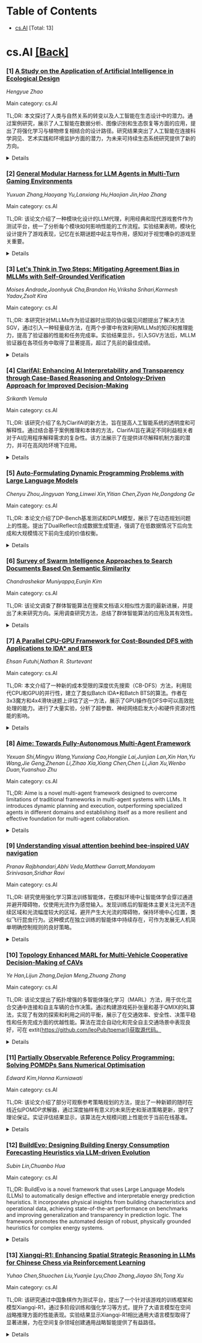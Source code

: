 <div id=toc></div>

# Table of Contents

- [cs.AI](#cs.AI) [Total: 13]


<div id='cs.AI'></div>

# cs.AI [[Back]](#toc)

### [1] [A Study on the Application of Artificial Intelligence in Ecological Design](https://arxiv.org/abs/2507.11595)
*Hengyue Zhao*

Main category: cs.AI

TL;DR: 本文探讨了人类与自然关系的转变以及人工智能在生态设计中的潜力。通过案例研究，展示了人工智能在数据分析、图像识别和生态恢复等方面的应用，提出了将强化学习与植物修复相结合的设计路径。研究结果突出了人工智能在连接科学洞见、艺术实践和环境监护方面的潜力，为未来可持续生态系统研究提供了新的方向。


<details>
  <summary>Details</summary>
Motivation: 本文旨在探讨人类与自然之间的关系转变以及人工智能在此过程中的中介作用，提出了一种新的生态设计范式。通过展示案例研究，强调了人工智能在生态设计领域的应用潜力和创新性，以及对于未来研究的启示。

Method: 作者在人工智能辅助水资源修复的原型基础上，提出了一种将强化学习与基于植物的植物修复相结合的设计路径。研究结果突出了人工智能在连接科学洞见、艺术实践和环境监护方面的潜力，为未来可持续、技术驱动的生态系统研究提供了路线图。

Result: 通过本文研究人工智能在生态设计中的应用，展示了人工智能不仅可以作为创意工具，还可以引领生态设计理论和实践的转变，为构建可持续、技术驱动的生态系统提供了新的思路和方法。

Conclusion: 人工智能在生态设计中的应用可以推动人类与自然之间从人类主导转向真正相互依存的关系，拓展了创作方法并重构了生态设计的理论和实践。通过案例研究，展示了艺术家和设计师如何应用人工智能进行数据分析、图像识别和生态恢复，产生与传统媒体不同的成果。

Abstract: This paper asks whether our relationship with nature can move from human
dominance to genuine interdependence, and whether artificial intelligence (AI)
can mediate that shift. We examine a new ecological-design paradigm in which AI
interacts with non-human life forms. Through case studies we show how artists
and designers apply AI for data analysis, image recognition, and ecological
restoration, producing results that differ from conventional media. We argue
that AI not only expands creative methods but also reframes the theory and
practice of ecological design. Building on the author's prototype for
AI-assisted water remediation, the study proposes design pathways that couple
reinforcement learning with plant-based phytoremediation. The findings
highlight AI's potential to link scientific insight, artistic practice, and
environmental stewardship, offering a roadmap for future research on
sustainable, technology-enabled ecosystems.

</details>


### [2] [General Modular Harness for LLM Agents in Multi-Turn Gaming Environments](https://arxiv.org/abs/2507.11633)
*Yuxuan Zhang,Haoyang Yu,Lanxiang Hu,Haojian Jin,Hao Zhang*

Main category: cs.AI

TL;DR: 该论文介绍了一种模块化设计的LLM代理，利用经典和现代游戏套件作为测试平台，统一了分析每个模块如何影响性能的工作流程。实验结果表明，模块化设计提升了游戏表现，记忆在长期谜题中起主导作用，感知对于视觉嘈杂的游戏至关重要。


<details>
  <summary>Details</summary>
Motivation: 通过这种模块化设计的LLM代理，可以处理各种多轮游戏环境，而无需进行特定领域的工程。并且利用游戏作为测试平台可以验证每个模块对性能的影响，从而提高通用代理的表现。

Method: 介绍了一种模块化设计的LLM代理的设计，包括感知、记忆和推理组件，利用经典和现代游戏套件作为测试平台，统一了分析每个模块如何影响不同的动态交互设置中的性能的工作流程。进行了大量实验来验证设计效果。

Result: 实验表明，模块化设计提升了游戏表现，对未经设计的基线有一致的提升。记忆在长期视角谜题中起主导作用，而感知对视觉嘈杂的街机游戏至关重要。

Conclusion: 该论文介绍了一种模块化设计的LLM代理的设计，包括感知、记忆和推理组件，使得单个LLM或VLM骨干可以在广泛的多轮游戏环境中进行处理，无需特定领域的工程。他们的框架利用经典和现代游戏套件作为测试平台，统一了分析每个模块如何影响不同的动态交互设置中的性能的工作流程。大量实验表明，这种设计提升了游戏表现，对未经设计的基线有一致的提升，并揭示了独特的贡献模式，例如，在长期视角谜题中记忆起主导作用，而在视觉嘈杂的街机游戏中感知至关重要。这些发现突显了他们的模块化设计在推进通用代理方面的效果，考虑到游戏在日常人类体验中的熟悉性和普遍性。

Abstract: We introduce a modular harness design for LLM agents that composes of
perception, memory, and reasoning components, enabling a single LLM or VLM
backbone to tackle a wide spectrum of multi turn gaming environments without
domain-specific engineering. Using classic and modern game suites as
low-barrier, high-diversity testbeds, our framework provides a unified workflow
for analyzing how each module affects performance across dynamic interactive
settings. Extensive experiments demonstrate that the harness lifts gameplay
performance consistently over un-harnessed baselines and reveals distinct
contribution patterns, for example, memory dominates in long-horizon puzzles
while perception is critical in vision noisy arcades. These findings highlight
the effectiveness of our modular harness design in advancing general-purpose
agent, given the familiarity and ubiquity of games in everyday human
experience.

</details>


### [3] [Let's Think in Two Steps: Mitigating Agreement Bias in MLLMs with Self-Grounded Verification](https://arxiv.org/abs/2507.11662)
*Moises Andrade,Joonhyuk Cha,Brandon Ho,Vriksha Srihari,Karmesh Yadav,Zsolt Kira*

Main category: cs.AI

TL;DR: 本研究针对MLLMs作为验证器时出现的协议偏见问题提出了解决方法SGV，通过引入一种轻量级方法，在两个步骤中有效利用MLLMs的知识和推理能力，提高了验证器的性能和任务完成率。实验结果显示，引入SGV方法后，MLLM验证器在各项任务中取得了显著提高，超过了先前的最佳成绩。


<details>
  <summary>Details</summary>
Motivation: AI领域中，将MLLMs用作验证器在一些领域取得了成功，但在缺乏明确成功标准的领域（如计算机使用）中仍然面临挑战。人类能够识别合适的结果，但将这种直觉转化为可扩展的规则是非常困难的。本研究旨在评估MLLMs作为代理轨迹验证器的效果，并发现了“协议偏见”现象。为了解决这一问题，提出了SGV方法，旨在更有效地利用MLLMs的知识和推理能力，提高验证器的性能和任务完成率。

Method: 通过引入自我植根验证（SGV）方法，利用多模态大型语言模型（MLLMs）的采样机制，在两个步骤中操作：首先从MLLM中获取与任务完成相关的广泛先验信息，然后在自我生成的先验信息的基础上理解和评估候选轨迹。SGV通过增强MLLM验证器的性能，从而提高了准确性和失败检测率，并在多个任务中表现出色。

Result: 通过引入SGV方法，MLLM验证器的准确性和失败检测率提高了高达20个百分点。在Web导航、计算机使用和机器人操作等任务中，MLLM验证器通过SGV方法的增强表现出色，提高了GUI专家在OSWorld、robomimic中的扩散政策以及VisualWebArena中的ReAct代理的任务完成率，在基准测试中表现优异，超过先前最佳成绩48%。

Conclusion: 提出了自我植根验证（SGV）方法，以解决多模态大型语言模型（MLLMs）作为验证器时存在的一些限制，通过利用它们的知识和推理能力更有效地评估代理轨迹。在Web导航、计算机使用和机器人操作领域进行了评估，发现MLLMs存在一种“协议偏见”现象，即倾向于偏向其上下文窗口信息，容易生成一系列思考链条来解释有缺陷的行为。提出的SGV方法能够提高MLLMs验证器的准确性和失败检测率，同时实现对异构代理的实时监督，在各项任务中表现优异，刷新了各项基准测试的最佳成绩。

Abstract: Verifiers -- functions assigning rewards to agent behavior -- have been key
for AI progress in domains like math and board games. However, extending these
gains to domains without clear-cut success criteria (e.g.,computer use) remains
a challenge: while humans can recognize suitable outcomes, translating this
intuition into scalable rules is non-trivial. Multimodal Large Language
Models(MLLMs) emerge as a promising solution, given their world knowledge,
human-preference alignment, and reasoning skills. We evaluate MLLMs as
verifiers of agent trajectories across web navigation, computer use, and
robotic manipulation, and identify a critical limitation: agreement bias, a
strong tendency for MLLMs to favor information in their context window, often
generating chains of thought to rationalize flawed behavior. This bias is
pervasive across models, resilient to test-time scaling, and can impact several
methods using MLLMs as evaluators (e.g.,data filtering). Notably, it occurs
despite MLLMs showing strong, human-aligned priors on desired behavior. To
address this, we propose Self-Grounded Verification (SGV), a lightweight method
that enables more effective use of MLLMs' knowledge and reasoning by harnessing
their own sampling mechanisms via unconditional and conditional generation. SGV
operates in two steps: first, the MLLM is elicited to retrieve broad priors
about task completion, independent of the data under evaluation. Then,
conditioned on self-generated priors, it reasons over and evaluates a candidate
trajectory. Enhanced with SGV, MLLM verifiers show gains of up to 20 points in
accuracy and failure detection rates, and can perform real-time supervision of
heterogeneous agents, boosting task completion of a GUI specialist in OSWorld,
a diffusion policy in robomimic, and a ReAct agent in VisualWebArena -- setting
a new state of the art on the benchmark, surpassing the previous best by 48%.

</details>


### [4] [ClarifAI: Enhancing AI Interpretability and Transparency through Case-Based Reasoning and Ontology-Driven Approach for Improved Decision-Making](https://arxiv.org/abs/2507.11733)
*Srikanth Vemula*

Main category: cs.AI

TL;DR: 该研究介绍了名为ClarifAI的新方法，旨在提高人工智能系统的透明度和可解释性。通过结合基于案例推理和本体的方法，ClarifAI旨在满足不同利益相关者对于AI应用程序解释需求的复杂性。该方法展示了在提供详尽解释机制方面的潜力，并可在高风险环境下应用。


<details>
  <summary>Details</summary>
Motivation: 本研究的动机在于增强人工智能系统的可理解性，特别是在涉及决策的高风险环境中。通过引入ClarifAI这一新方法，旨在满足不同利益相关者对于人工智能解释需求的复杂性。

Method: 结合基于案例推理和本体的方法来设计ClarifAI，以提高人工智能系统的透明度和可解释性。

Result: 通过结合CBR和本体，ClarifAI展示了在提供详尽解释机制方面的潜力，为人工智能的应用增加了可解释性。同时，该方法在高风险环境下的适用性得到了突出展示。

Conclusion: 该研究介绍了一种名为ClarifAI的新方法，旨在增强人工智能在决策改进领域中的透明度和可解释性。通过利用基于案例推理（CBR）方法并整合本体驱动方法，ClarifAI旨在满足涉及AI应用程序的各方利益相关者复杂的解释需求。研究详细阐述了ClarifAI的理论基础，结合CBR和本体以提供详尽的解释机制。同时，它进一步阐述了设计原则和架构蓝图，突出了ClarifAI在不同领域增强AI可解释性的潜力和其在高风险环境中的适用性。这项研究描绘了ClariAI在推进AI系统可解释性方面的重要作用，为其在关键决策流程中的部署铺平了道路。

Abstract: This Study introduces Clarity and Reasoning Interface for Artificial
Intelligence(ClarifAI), a novel approach designed to augment the transparency
and interpretability of artificial intelligence (AI) in the realm of improved
decision making. Leveraging the Case-Based Reasoning (CBR) methodology and
integrating an ontology-driven approach, ClarifAI aims to meet the intricate
explanatory demands of various stakeholders involved in AI-powered
applications. The paper elaborates on ClarifAI's theoretical foundations,
combining CBR and ontologies to furnish exhaustive explanation mechanisms. It
further elaborates on the design principles and architectural blueprint,
highlighting ClarifAI's potential to enhance AI interpretability across
different sectors and its applicability in high-stake environments. This
research delineates the significant role of ClariAI in advancing the
interpretability of AI systems, paving the way for its deployment in critical
decision-making processes.

</details>


### [5] [Auto-Formulating Dynamic Programming Problems with Large Language Models](https://arxiv.org/abs/2507.11737)
*Chenyu Zhou,Jingyuan Yang,Linwei Xin,Yitian Chen,Ziyan He,Dongdong Ge*

Main category: cs.AI

TL;DR: 本论文介绍了DP-Bench基准测试和DPLM模型，展示了在动态规划问题上的性能。提出了DualReflect合成数据生成管道，强调了在低数据情况下后向生成和大规模情况下前向生成的价值权衡。


<details>
  <summary>Details</summary>
Motivation: DP问题由于其固有的随机转换和训练数据有限的特性而提出独特挑战，使得直接应用现有基于LLM的模型或其他优化问题（如线性或整数规划）的框架变得困难。因此，利用大型语言模型（LLMs）自动化DP模型的制定具有潜力。

Method: 提出了DualReflect，一种新颖的合成数据生成管道，旨在扩展来自有限初始示例集的训练数据。DualReflect结合了前向生成以提高多样性和后向生成以提高可靠性。结果揭示了一个关键观点：在低数据情形下，后向生成由于其强大的正确性保证而受青睐，而尽管缺乏这种保证，但在大规模情况下，前向生成因引入多样性的表现而变得越来越有价值。这种权衡突显了这两种方法的互补优势及其结合的重要性。

Result: 提出的DPLM模型在动态规划问题上取得了与最先进的LLMs相当的性能，甚至在难题上表现更好。结合了前向和后向生成的合成数据生成管道DualReflect显示出在训练数据受限的情况下的重要作用。

Conclusion: 介绍了DP-Bench，这是第一个涵盖广泛的教科书级动态规划问题的基准测试，旨在实现系统评估。引入了Dynamic Programming Language Model（DPLM），一个具有7B参数的专门模型，其性能与OpenAI的o1和DeepSeek-R1等最先进的LLMs相当，并在困难问题上超越它们。

Abstract: Dynamic programming (DP) is a fundamental method in operations research, but
formulating DP models has traditionally required expert knowledge of both the
problem context and DP techniques. Large Language Models (LLMs) offer the
potential to automate this process. However, DP problems pose unique challenges
due to their inherently stochastic transitions and the limited availability of
training data. These factors make it difficult to directly apply existing
LLM-based models or frameworks developed for other optimization problems, such
as linear or integer programming. We introduce DP-Bench, the first benchmark
covering a wide range of textbook-level DP problems to enable systematic
evaluation. We present Dynamic Programming Language Model (DPLM), a
7B-parameter specialized model that achieves performance comparable to
state-of-the-art LLMs like OpenAI's o1 and DeepSeek-R1, and surpasses them on
hard problems. Central to DPLM's effectiveness is DualReflect, our novel
synthetic data generation pipeline, designed to scale up training data from a
limited set of initial examples. DualReflect combines forward generation for
diversity and backward generation for reliability. Our results reveal a key
insight: backward generation is favored in low-data regimes for its strong
correctness guarantees, while forward generation, though lacking such
guarantees, becomes increasingly valuable at scale for introducing diverse
formulations. This trade-off highlights the complementary strengths of both
approaches and the importance of combining them.

</details>


### [6] [Survey of Swarm Intelligence Approaches to Search Documents Based On Semantic Similarity](https://arxiv.org/abs/2507.11787)
*Chandrashekar Muniyappa,Eunjin Kim*

Main category: cs.AI

TL;DR: 该论文调查了群体智能算法在搜索文档语义相似性方面的最新进展，并提出了未来研究方向。采用调查研究方法，总结了群体智能算法的应用及其有效性。


<details>
  <summary>Details</summary>
Motivation: 论文的动机在于群体智能算法在人工智能领域的受欢迎程度日益增加，其在解决实际问题中的有效性已被证实，调查研究可以帮助了解这些算法在搜索文档方面的应用情况。

Method: 文中采用了调查研究的方法，通过综述群体智能算法在搜索文档语义相似性方面的应用情况，总结最新进展。

Result: 通过调查和总结，发现群体智能算法在搜索文档语义相似性方面得到了广泛应用，并提出了未来的研究方向。

Conclusion: 该论文调查了利用群体智能算法在基于语义相似性搜索文档方面的最新进展，并提出了未来的研究方向。

Abstract: Swarm Intelligence (SI) is gaining a lot of popularity in artificial
intelligence, where the natural behavior of animals and insects is observed and
translated into computer algorithms called swarm computing to solve real-world
problems. Due to their effectiveness, they are applied in solving various
computer optimization problems. This survey will review all the latest
developments in Searching for documents based on semantic similarity using
Swarm Intelligence algorithms and recommend future research directions.

</details>


### [7] [A Parallel CPU-GPU Framework for Cost-Bounded DFS with Applications to IDA* and BTS](https://arxiv.org/abs/2507.11916)
*Ehsan Futuhi,Nathan R. Sturtevant*

Main category: cs.AI

TL;DR: 本文介绍了一种新的成本受限的深度优先搜索（CB-DFS）方法，利用现代CPU和GPU的并行性，建立了类似Batch IDA*和Batch BTS的算法。作者在3x3魔方和4x4滑块谜题上评估了这一方法，展示了GPU操作在DFS中可以高效批处理的能力。进行了大量实验，分析了超参数、神经网络启发大小和硬件资源对性能的影响。


<details>
  <summary>Details</summary>
Motivation: GPU技术的迅速发展为增强经典搜索算法带来了新的机会，但在搜索过程中利用GPU的算法仍然很少。本文基于Asynchronous Parallel IDA*（AIDA*）的通用方法，提出了一种批处理GPU计算的新方法，旨在探索深度优先搜索中GPU并行计算的效能。

Method: 介绍了一种新的成本受限的深度优先搜索（CB-DFS）方法，利用现代CPU和GPU的并行性，建立了类似Batch IDA*和Batch BTS的算法。通过在3x3魔方和4x4滑块谜题上的评估以及大量实验，验证了GPU操作在DFS中可以高效批处理的能力，并分析了不同因素对性能的影响。

Result: 在3x3魔方和4x4滑块谜题上评估了CB-DFS方法，并展示了GPU操作在DFS中高效批处理的能力。通过实验分析了超参数、神经网络启发大小和硬件资源对性能的影响。

Conclusion: 本文介绍了一种在深度优先搜索中批处理GPU计算的新方法，通过结合现代CPU和GPU的并行性，提出了成本受限的深度优先搜索（CB-DFS）方法，用于创建诸如Batch IDA*和Batch BTS等新算法。作者在3x3魔方和4x4滑块谜题上评估了这一方法，展示了GPU操作在DFS中可以高效批处理的能力。此外，作者进行了大量实验，分析了超参数、神经网络启发大小和硬件资源对性能的影响。

Abstract: The rapid advancement of GPU technology has unlocked powerful parallel
processing capabilities, creating new opportunities to enhance classic search
algorithms. A recent successful application of GPUs is in compressing large
pattern database (PDB) heuristics using neural networks while preserving
heuristic admissibility. However, very few algorithms have been designed to
exploit GPUs during search. Several variants of A* exist that batch GPU
computations. In this paper we introduce a method for batching GPU computations
in depth first search. In particular, we describe a new cost-bounded
depth-first search (CB-DFS) method that leverages the combined parallelism of
modern CPUs and GPUs. This is used to create algorithms like \emph{Batch IDA*},
an extension of the Iterative Deepening A* (IDA*) algorithm, or Batch BTS, an
extensions of Budgeted Tree Search. Our approach builds on the general approach
used by Asynchronous Parallel IDA* (AIDA*), while maintaining optimality
guarantees. We evaluate the approach on the 3x3 Rubik's Cube and 4x4 sliding
tile puzzle (STP), showing that GPU operations can be efficiently batched in
DFS. Additionally, we conduct extensive experiments to analyze the effects of
hyperparameters, neural network heuristic size, and hardware resources on
performance.

</details>


### [8] [Aime: Towards Fully-Autonomous Multi-Agent Framework](https://arxiv.org/abs/2507.11988)
*Yexuan Shi,Mingyu Wang,Yunxiang Cao,Hongjie Lai,Junjian Lan,Xin Han,Yu Wang,Jie Geng,Zhenan Li,Zihao Xia,Xiang Chen,Chen Li,Jian Xu,Wenbo Duan,Yuanshuo Zhu*

Main category: cs.AI

TL;DR: Aime is a novel multi-agent framework designed to overcome limitations of traditional frameworks in multi-agent systems with LLMs. It introduces dynamic planning and execution, outperforming specialized agents in different domains and establishing itself as a more resilient and effective foundation for multi-agent collaboration.


<details>
  <summary>Details</summary>
Motivation: The motivation behind this paper is to address the critical limitations of prevalent plan-and-execute frameworks in multi-agent systems, such as rigid plan execution, static agent capabilities, and inefficient communication. By introducing Aime, the aim is to enhance adaptability and robustness in dynamic environments.

Method: Introducing Aime, a multi-agent framework with core innovations including a Dynamic Planner, an Actor Factory, and a centralized Progress Management Module. These components enable dynamic, reactive planning and execution, replacing the static workflow with a fluid and adaptive architecture.

Result: Empirical evaluation of Aime on various benchmarks demonstrates its consistent outperformance of highly specialized state-of-the-art agents. Aime's superior adaptability and task success rate validate it as a more resilient and effective foundation for multi-agent collaboration.

Conclusion: Aime, a novel multi-agent framework, has been introduced to overcome the limitations of traditional plan-and-execute frameworks in multi-agent systems powered by Large Language Models (LLMs). It demonstrates superior adaptability and task success rate compared to specialized agents in various domains, making it a more resilient and effective foundation for multi-agent collaboration.

Abstract: Multi-Agent Systems (MAS) powered by Large Language Models (LLMs) are
emerging as a powerful paradigm for solving complex, multifaceted problems.
However, the potential of these systems is often constrained by the prevalent
plan-and-execute framework, which suffers from critical limitations: rigid plan
execution, static agent capabilities, and inefficient communication. These
weaknesses hinder their adaptability and robustness in dynamic environments.
This paper introduces Aime, a novel multi-agent framework designed to overcome
these challenges through dynamic, reactive planning and execution. Aime
replaces the conventional static workflow with a fluid and adaptive
architecture. Its core innovations include: (1) a Dynamic Planner that
continuously refines the overall strategy based on real-time execution
feedback; (2) an Actor Factory that implements Dynamic Actor instantiation,
assembling specialized agents on-demand with tailored tools and knowledge; and
(3) a centralized Progress Management Module that serves as a single source of
truth for coherent, system-wide state awareness. We empirically evaluated Aime
on a diverse suite of benchmarks spanning general reasoning (GAIA), software
engineering (SWE-bench Verified), and live web navigation (WebVoyager). The
results demonstrate that Aime consistently outperforms even highly specialized
state-of-the-art agents in their respective domains. Its superior adaptability
and task success rate establish Aime as a more resilient and effective
foundation for multi-agent collaboration.

</details>


### [9] [Understanding visual attention beehind bee-inspired UAV navigation](https://arxiv.org/abs/2507.11992)
*Pranav Rajbhandari,Abhi Veda,Matthew Garratt,Mandayam Srinivasan,Sridhar Ravi*

Main category: cs.AI

TL;DR: 研究使用强化学习算法训练智能体，在模拟环境中让智能体学会穿过通道并避开障碍物，仅使用光流作为感觉输入。发现训练后的智能体主要关注光流不连续区域和光流幅度较大的区域，避开产生大光流的障碍物，保持环境中心位置，类似飞行昆虫行为。这种模式在独立训练的智能体中持续存在，可作为发展无人机简单明确控制规则的良好策略。


<details>
  <summary>Details</summary>
Motivation: 生物启发设计在自主无人机导航中经常用于利用生物系统对飞行和避障能力，尽管其感知和计算能力有限。本研究针对蜜蜂主要利用视觉中物体的视觉运动（光流）作为导航的感觉输入进行了训练，希望能为开发无人机的简单明确控制规则提供策略。

Method: 使用强化学习算法训练智能体，仅使用光流作为感觉输入，在模拟环境中让智能体学会穿过通道并避开障碍物。检查训练后的智能体的注意力模式，以确定它们主要基于光流的哪些区域做出运动决策。

Result: 智能体主要关注光流不连续区域和光流幅度较大的区域，以避开产生大光流的障碍物，并在环境中保持中心位置，类似飞行昆虫的行为。这种模式在独立训练的智能体中持续存在，表明这可能是为物理无人机开发简单明确控制规则的良好策略。

Conclusion: 研究结果表明，训练使用仅光流作为感觉输入的强化学习智能体，主要关注光流不连续区域和光流幅度较大的区域，以避开产生大光流的障碍物，并在环境中保持中心位置，类似飞行昆虫的行为。这种模式在独立训练的智能体中持续存在，这表明这可能是为物理无人机开发简单明确控制规则的良好策略。

Abstract: Bio-inspired design is often used in autonomous UAV navigation due to the
capacity of biological systems for flight and obstacle avoidance despite
limited sensory and computational capabilities. In particular, honeybees mainly
use the sensory input of optic flow, the apparent motion of objects in their
visual field, to navigate cluttered environments. In our work, we train a
Reinforcement Learning agent to navigate a tunnel with obstacles using only
optic flow as sensory input. We inspect the attention patterns of trained
agents to determine the regions of optic flow on which they primarily base
their motor decisions. We find that agents trained in this way pay most
attention to regions of discontinuity in optic flow, as well as regions with
large optic flow magnitude. The trained agents appear to navigate a cluttered
tunnel by avoiding the obstacles that produce large optic flow, while
maintaining a centered position in their environment, which resembles the
behavior seen in flying insects. This pattern persists across independently
trained agents, which suggests that this could be a good strategy for
developing a simple explicit control law for physical UAVs.

</details>


### [10] [Topology Enhanced MARL for Multi-Vehicle Cooperative Decision-Making of CAVs](https://arxiv.org/abs/2507.12110)
*Ye Han,Lijun Zhang,Dejian Meng,Zhuang Zhang*

Main category: cs.AI

TL;DR: 该论文提出了拓扑增强的多智能体强化学习（MARL）方法，用于优化混合交通中连接和自主车辆的合作决策。通过构建游戏拓扑张量和基于QMIX的RL算法，实现了有效的探索和利用之间的平衡，展示了在交通效率、安全性、决策平稳性和任务完成方面的优越性能。算法在混合自动化和完全自主交通场景中表现良好，可在	extit{https://github.com/leoPub/tpemarl}获取源代码。


<details>
  <summary>Details</summary>
Motivation: 多智能体强化学习中的勘探与利用之间的权衡是一个基本挑战，而在混合自动化交通中，由于联合状态-动作空间的指数增长，这一挑战更为严峻。因此，本研究旨在解决这一问题，通过拓扑增强MARL方法实现连接和自主车辆在混合交通中的合作决策优化。

Method: 构建游戏拓扑张量以压缩高维交通状态信息，减少MARL算法的搜索空间；利用QMIX作为RL算法的主干，建立拓扑增强MARL框架，包含访问次数和智能体相互信息；进行了大量模拟实验评估算法在不同情况下的有效性，评估包括训练动态、探索模式、宏观交通性能指标和微观车辆行为；展示算法在交通效率、安全性、决策平稳性和任务完成方面的优越性能。

Result: 通过大量模拟实验验证了TPE-MARL方法的有效性，展示了在交通效率、安全性、决策平稳性和任务完成等方面的优越性能，同时表现出与人类驾驶员相当甚至超过其的决策合理性。

Conclusion: 该论文提出了一种拓扑增强的多智能体强化学习（MARL）方法，用于优化混合交通中连接和自主车辆（CAVs）的合作决策。研究构建了游戏拓扑张量以压缩高维交通状态信息，降低MARL算法的搜索空间；基于设计的游戏拓扑张量，结合QMIX作为RL算法的主干，建立了一个包含访问次数和智能体相互信息的拓扑增强MARL框架。通过在不同交通密度和CAV渗透率下进行的大量模拟，证明了TPE-MARL的有效性。评估涵盖了训练动态、探索模式、宏观交通性能指标以及微观车辆行为，显示TPE-MARL成功地平衡了探索和利用，在交通效率、安全性、决策平稳性和任务完成方面表现出优越性能。此外，该算法在混合自动化和完全自主交通场景中表现出与人类驾驶员相当甚至超过其的决策合理性。

Abstract: The exploration-exploitation trade-off constitutes one of the fundamental
challenges in reinforcement learning (RL), which is exacerbated in multi-agent
reinforcement learning (MARL) due to the exponential growth of joint
state-action spaces. This paper proposes a topology-enhanced MARL (TPE-MARL)
method for optimizing cooperative decision-making of connected and autonomous
vehicles (CAVs) in mixed traffic. This work presents two primary contributions:
First, we construct a game topology tensor for dynamic traffic flow,
effectively compressing high-dimensional traffic state information and decrease
the search space for MARL algorithms. Second, building upon the designed game
topology tensor and using QMIX as the backbone RL algorithm, we establish a
topology-enhanced MARL framework incorporating visit counts and agent mutual
information. Extensive simulations across varying traffic densities and CAV
penetration rates demonstrate the effectiveness of TPE-MARL. Evaluations
encompassing training dynamics, exploration patterns, macroscopic traffic
performance metrics, and microscopic vehicle behaviors reveal that TPE-MARL
successfully balances exploration and exploitation. Consequently, it exhibits
superior performance in terms of traffic efficiency, safety, decision
smoothness, and task completion. Furthermore, the algorithm demonstrates
decision-making rationality comparable to or exceeding that of human drivers in
both mixed-autonomy and fully autonomous traffic scenarios. Code of our work is
available at
\href{https://github.com/leoPub/tpemarl}{https://github.com/leoPub/tpemarl}.

</details>


### [11] [Partially Observable Reference Policy Programming: Solving POMDPs Sans Numerical Optimisation](https://arxiv.org/abs/2507.12186)
*Edward Kim,Hanna Kurniawati*

Main category: cs.AI

TL;DR: 该论文介绍了部分可观察参考策略规划的方法，提出了一种新颖的随时在线近似POMDP求解器，通过深度抽样有意义的未来历史和渐进策略更新，提供了理论保证。实证评估结果显示，该算法在大规模问题上性能优于当前在线基准。


<details>
  <summary>Details</summary>
Motivation: 本论文的动机在于解决近似POMDP求解中采样稀疏性的问题，提出了新的方法来克服在线规划中的性能损失。通过对动态演变环境中的大规模问题进行实证评估，验证了算法的有效性和优越性。

Method: 该论文提出了一种部分可观察参考策略规划的方法，采用了深度抽样有意义的未来历史和渐进策略更新的策略。对算法的基本方案提供了理论保证，性能损失被界定为采样近似误差的平均值。在两个大规模问题上进行了实证评估，确认了理论结果并表明求解器优于当前在线基准。

Result: 通过理论分析和实证评估，证明了该算法的性能优于当前在线基准，在解决大规模问题时取得了显著的改进。

Conclusion: 该论文介绍了部分可观察参考策略规划（Partially Observable Reference Policy Programming）的方法，提出了一种新颖的随时在线近似POMDP求解器。通过深度抽样有意义的未来历史，同时强制渐进策略更新，为算法的基本方案提供了理论保证。该算法的性能损失被界定为采样近似误差的平均值，而不是通常的最大值，这是在线规划的采样稀疏性的关键要求。在两个大规模问题上的实证评估中，包括在动态演变环境中的直升机紧急情况，结果验证了理论结果，并表明我们的求解器明显优于当前的在线基准。

Abstract: This paper proposes Partially Observable Reference Policy Programming, a
novel anytime online approximate POMDP solver which samples meaningful future
histories very deeply while simultaneously forcing a gradual policy update. We
provide theoretical guarantees for the algorithm's underlying scheme which say
that the performance loss is bounded by the average of the sampling
approximation errors rather than the usual maximum, a crucial requirement given
the sampling sparsity of online planning. Empirical evaluations on two
large-scale problems with dynamically evolving environments -- including a
helicopter emergency scenario in the Corsica region requiring approximately 150
planning steps -- corroborate the theoretical results and indicate that our
solver considerably outperforms current online benchmarks.

</details>


### [12] [BuildEvo: Designing Building Energy Consumption Forecasting Heuristics via LLM-driven Evolution](https://arxiv.org/abs/2507.12207)
*Subin Lin,Chuanbo Hua*

Main category: cs.AI

TL;DR: BuildEvo is a novel framework that uses Large Language Models (LLMs) to automatically design effective and interpretable energy prediction heuristics. It incorporates physical insights from building characteristics and operational data, achieving state-of-the-art performance on benchmarks and improving generalization and transparency in prediction logic. The framework promotes the automated design of robust, physically grounded heuristics for complex energy systems.


<details>
  <summary>Details</summary>
Motivation: Accurate building energy forecasting is crucial, and existing methods lack precision or struggle with generalization. Traditional heuristics are often imprecise, while advanced models may be opaque and overlook physical principles. The paper aims to address these limitations by introducing BuildEvo, which bridges the gap between precision and interpretability in energy prediction.

Method: BuildEvo employs an evolutionary process to guide Large Language Models (LLMs) in constructing and enhancing energy prediction heuristics. It systematically incorporates physical insights from building characteristics and operational data, such as data from the Building Data Genome Project 2, to design more effective and interpretable heuristics.

Result: BuildEvo demonstrates improved performance, generalization, and transparency in energy prediction compared to traditional heuristics and advanced models. It establishes state-of-the-art results on benchmarks and enhances the trustworthy design of robust energy prediction models for complex systems.

Conclusion: BuildEvo introduces a novel framework that uses Large Language Models (LLMs) to automatically design effective and interpretable energy prediction heuristics, achieving state-of-the-art performance on benchmarks and improving generalization and transparency in prediction logic. The framework promotes the automated design of robust, physically grounded heuristics for complex energy systems.

Abstract: Accurate building energy forecasting is essential, yet traditional heuristics
often lack precision, while advanced models can be opaque and struggle with
generalization by neglecting physical principles. This paper introduces
BuildEvo, a novel framework that uses Large Language Models (LLMs) to
automatically design effective and interpretable energy prediction heuristics.
Within an evolutionary process, BuildEvo guides LLMs to construct and enhance
heuristics by systematically incorporating physical insights from building
characteristics and operational data (e.g., from the Building Data Genome
Project 2). Evaluations show BuildEvo achieves state-of-the-art performance on
benchmarks, offering improved generalization and transparent prediction logic.
This work advances the automated design of robust, physically grounded
heuristics, promoting trustworthy models for complex energy systems.

</details>


### [13] [Xiangqi-R1: Enhancing Spatial Strategic Reasoning in LLMs for Chinese Chess via Reinforcement Learning](https://arxiv.org/abs/2507.12215)
*Yuhao Chen,Shuochen Liu,Yuanjie Lyu,Chao Zhang,Jiayao Shi,Tong Xu*

Main category: cs.AI

TL;DR: 该研究通过中国象棋作为测试平台，提出了一个针对该游戏的训练框架和模型Xiangqi-R1，通过多阶段训练和强化学习等方式，提升了大语言模型在空间战略推理方面的性能表现。实验结果显示Xiangqi-R1相比通用大语言模型取得了显著进展，为在空间复杂领域创建通用战略智能提供了有益路径。


<details>
  <summary>Details</summary>
Motivation: 通过研究通用大语言模型在空间战略推理中的表现，发现其在复杂和完全可观察的棋盘游戏中的效果不足。因此，为了提高大语言模型在这些环境中的战略能力，选择了中国象棋作为具有挑战性和丰富性的测试平台。

Method: 研究采用了中国象棋作为测试平台，提出了一个针对中国象棋的训练框架，包含了通过专家注释和引擎评估增强五百万个棋盘移动对数据集，并训练了一个7B参数的Xiangqi-R1模型。模型采用了多阶段训练，包括精细调整以捕捉基本的空间规则，融合战略注释来改善决策，以及利用Group Relative Policy Optimization (GRPO)进行强化学习以提高推理稳定性。

Result: 实验结果显示，相比于通用大语言模型，Xiangqi-R1在棋盘游戏中取得了明显进展，在移动合法性和分析准确性方面分别提升了18%和22%。

Conclusion: 该研究表明，尽管通用大语言模型在空间战略推理方面存在挑战，但通过针对中国象棋的训练框架和模型Xiangqi-R1的引入，可以在这些任务中取得显著的进展。

Abstract: Game playing has long served as a fundamental benchmark for evaluating
Artificial General Intelligence (AGI). While Large Language Models (LLMs) have
demonstrated impressive capabilities in general reasoning, their effectiveness
in spatial strategic reasoning, which is critical for complex and fully
observable board games, remains insufficiently explored. In this work, we adopt
Chinese Chess (Xiangqi) as a challenging and rich testbed due to its intricate
rules and spatial complexity. To advance LLMs' strategic competence in such
environments, we propose a training framework tailored to Xiangqi, built upon a
large-scale dataset of five million board-move pairs enhanced with expert
annotations and engine evaluations. Building on this foundation, we introduce
Xiangqi-R1, a 7B-parameter model trained in multi-stage manner: (1) fine-tuning
for legal move prediction to capture basic spatial rules, (2) incorporating
strategic annotations to improve decision-making, and (3) applying
reinforcement learning via Group Relative Policy Optimization (GRPO) with
multi-dimensional reward signals to enhance reasoning stability. Our
Experimental results indicate that, despite their size and power,
general-purpose LLMs struggle to achieve satisfactory performance in these
tasks. Compared to general-purpose LLMs, Xiangqi-R1 greatly advances with an
18% rise in move legality and a 22% boost in analysis accuracy. Our results
point to a promising path for creating general strategic intelligence in
spatially complex areas.

</details>
